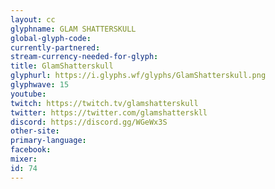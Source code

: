 ```yaml
---
layout: cc
glyphname: GLAM SHATTERSKULL
global-glyph-code: 
currently-partnered: 
stream-currency-needed-for-glyph: 
title: GlamShatterskull
glyphurl: https://i.glyphs.wf/glyphs/GlamShatterskull.png
glyphwave: 15
youtube: 
twitch: https://twitch.tv/glamshatterskull
twitter: https://twitter.com/glamshatterskll
discord: https://discord.gg/WGeWx3S
other-site: 
primary-language: 
facebook: 
mixer: 
id: 74
---
```



